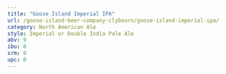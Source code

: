 ```yaml
---
title: "Goose Island Imperial IPA"
url: /goose-island-beer-company-clybourn/goose-island-imperial-ipa/
category: North American Ale
style: Imperial or Double India Pale Ale
abv: 9
ibu: 0
srm: 0
upc: 0
---
```


